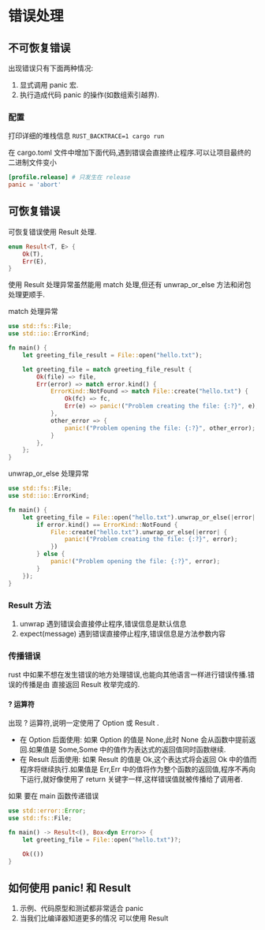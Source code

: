 # 错误处理

## 不可恢复错误

出现错误只有下面两种情况:

1. 显式调用 panic 宏.
2. 执行造成代码 panic 的操作(如数组索引越界).

### 配置

打印详细的堆栈信息 `RUST_BACKTRACE=1 cargo run`

在 cargo.toml 文件中增加下面代码,遇到错误会直接终止程序.可以让项目最终的二进制文件变小

```toml
[profile.release] # 只发生在 release
panic = 'abort'
```

## 可恢复错误

可恢复错误使用 Result 处理.

```rust
enum Result<T, E> {
    Ok(T),
    Err(E),
}
```

使用 Result 处理异常虽然能用 match 处理,但还有 unwrap_or_else 方法和闭包 处理更顺手.

match 处理异常

```rust
use std::fs::File;
use std::io::ErrorKind;

fn main() {
    let greeting_file_result = File::open("hello.txt");

    let greeting_file = match greeting_file_result {
        Ok(file) => file,
        Err(error) => match error.kind() {
            ErrorKind::NotFound => match File::create("hello.txt") {
                Ok(fc) => fc,
                Err(e) => panic!("Problem creating the file: {:?}", e),
            },
            other_error => {
                panic!("Problem opening the file: {:?}", other_error);
            }
        },
    };
}
```

unwrap_or_else 处理异常

```rust
use std::fs::File;
use std::io::ErrorKind;

fn main() {
    let greeting_file = File::open("hello.txt").unwrap_or_else(|error| {
        if error.kind() == ErrorKind::NotFound {
            File::create("hello.txt").unwrap_or_else(|error| {
                panic!("Problem creating the file: {:?}", error);
            })
        } else {
            panic!("Problem opening the file: {:?}", error);
        }
    });
}
```

### Result 方法

1. unwrap
   遇到错误会直接停止程序,错误信息是默认信息
2. expect(message)
   遇到错误直接停止程序,错误信息是方法参数内容

### 传播错误

rust 中如果不想在发生错误的地方处理错误,也能向其他语言一样进行错误传播.错误的传播是由 直接返回 Result 枚举完成的.

#### ? 运算符

出现 ? 运算符,说明一定使用了 Option 或 Result .

- 在 Option 后面使用: 如果 Option 的值是 None,此时 None 会从函数中提前返回.如果值是 Some,Some 中的值作为表达式的返回值同时函数继续.
- 在 Result 后面使用: 如果 Result 的值是 Ok,这个表达式将会返回 Ok 中的值而程序将继续执行.如果值是 Err,Err 中的值将作为整个函数的返回值,程序不再向下运行,就好像使用了 return 关键字一样,这样错误值就被传播给了调用者.

如果 要在 main 函数传递错误

```rust
use std::error::Error;
use std::fs::File;

fn main() -> Result<(), Box<dyn Error>> {
    let greeting_file = File::open("hello.txt")?;

    Ok(())
}
```

## 如何使用 panic! 和 Result

1. 示例、代码原型和测试都非常适合 panic
2. 当我们比编译器知道更多的情况 可以使用 Result
